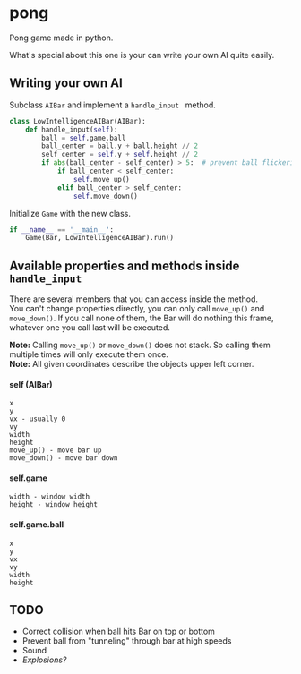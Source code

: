 # pong
Pong game made in python.

What's special about this one is your can write your own AI quite easily.
## Writing your own AI
Subclass ``AIBar`` and implement a ``handle_input `` method.
```python
class LowIntelligenceAIBar(AIBar):
    def handle_input(self):
        ball = self.game.ball
        ball_center = ball.y + ball.height // 2
        self_center = self.y + self.height // 2
        if abs(ball_center - self_center) > 5:  # prevent ball flickering
            if ball_center < self_center:
                self.move_up()
            elif ball_center > self_center:
                self.move_down()
```

Initialize ``Game`` with the new class.
```python            
if __name__ == '__main__':
    Game(Bar, LowIntelligenceAIBar).run()
```

## Available properties and methods inside ``handle_input``
There are several members that you can access inside the method.  
You can't change properties directly, you can only call ``move_up()`` and ``move_down()``. If you call none of them, the Bar will do nothing this frame, whatever one you call last will be executed.

**Note:** Calling ``move_up()`` or ``move_down()`` does not stack. So calling them multiple times will only execute them once.  
**Note:** All given coordinates describe the objects upper left corner.

#### self (AIBar)
````
x
y
vx - usually 0
vy
width
height
move_up() - move bar up
move_down() - move bar down
````
#### self.game
````
width - window width
height - window height
````
#### self.game.ball
````
x
y
vx
vy
width
height
````

## TODO
* Correct collision when ball hits Bar on top or bottom 
* Prevent ball from "tunneling" through bar at high speeds
* Sound
* *Explosions?*
